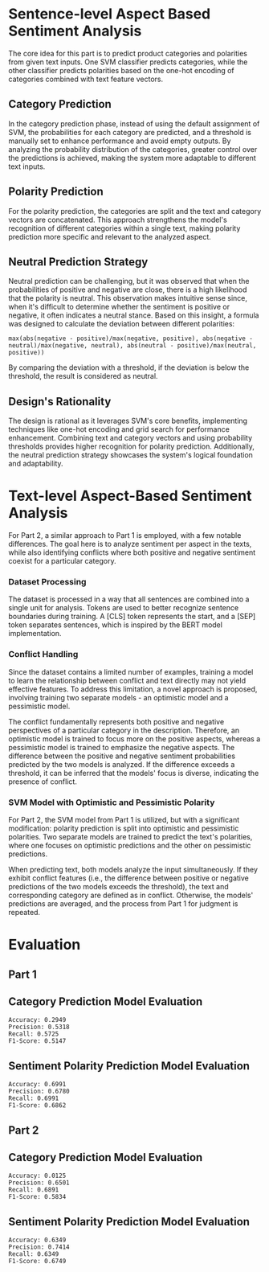 # Sentence-level Aspect Based Sentiment Analysis

The core idea for this part is to predict product categories and polarities from given text inputs. One SVM classifier predicts categories, while the other classifier predicts polarities based on the one-hot encoding of categories combined with text feature vectors.

## Category Prediction

In the category prediction phase, instead of using the default assignment of SVM, the probabilities for each category are predicted, and a threshold is manually set to enhance performance and avoid empty outputs. By analyzing the probability distribution of the categories, greater control over the predictions is achieved, making the system more adaptable to different text inputs.

## Polarity Prediction

For the polarity prediction, the categories are split and the text and category vectors are concatenated. This approach strengthens the model's recognition of different categories within a single text, making polarity prediction more specific and relevant to the analyzed aspect.

## Neutral Prediction Strategy

Neutral prediction can be challenging, but it was observed that when the probabilities of positive and negative are close, there is a high likelihood that the polarity is neutral. This observation makes intuitive sense since, when it's difficult to determine whether the sentiment is positive or negative, it often indicates a neutral stance. Based on this insight, a formula was designed to calculate the deviation between different polarities:

```
max(abs(negative - positive)/max(negative, positive), abs(negative - neutral)/max(negative, neutral), abs(neutral - positive)/max(neutral, positive))
```

By comparing the deviation with a threshold, if the deviation is below the threshold, the result is considered as neutral.

## Design's Rationality

The design is rational as it leverages SVM's core benefits, implementing techniques like one-hot encoding and grid search for performance enhancement. Combining text and category vectors and using probability thresholds provides higher recognition for polarity prediction. Additionally, the neutral prediction strategy showcases the system's logical foundation and adaptability.

# Text-level Aspect-Based Sentiment Analysis
For Part 2, a similar approach to Part 1 is employed, with a few notable differences. The goal here is to analyze sentiment per aspect in the texts, while also identifying conflicts where both positive and negative sentiment coexist for a particular category.

### Dataset Processing
The dataset is processed in a way that all sentences are combined into a single unit for analysis. Tokens are used to better recognize sentence boundaries during training. A [CLS] token represents the start, and a [SEP] token separates sentences, which is inspired by the BERT model implementation.

### Conflict Handling
Since the dataset contains a limited number of examples, training a model to learn the relationship between conflict and text directly may not yield effective features. To address this limitation, a novel approach is proposed, involving training two separate models - an optimistic model and a pessimistic model.

The conflict fundamentally represents both positive and negative perspectives of a particular category in the description. Therefore, an optimistic model is trained to focus more on the positive aspects, whereas a pessimistic model is trained to emphasize the negative aspects. The difference between the positive and negative sentiment probabilities predicted by the two models is analyzed. If the difference exceeds a threshold, it can be inferred that the models' focus is diverse, indicating the presence of conflict.

### SVM Model with Optimistic and Pessimistic Polarity

For Part 2, the SVM model from Part 1 is utilized, but with a significant modification: polarity prediction is split into optimistic and pessimistic polarities. Two separate models are trained to predict the text's polarities, where one focuses on optimistic predictions and the other on pessimistic predictions.

When predicting text, both models analyze the input simultaneously. If they exhibit conflict features (i.e., the difference between positive or negative predictions of the two models exceeds the threshold), the text and corresponding category are defined as in conflict. Otherwise, the models' predictions are averaged, and the process from Part 1 for judgment is repeated.

# Evaluation
## Part 1
## Category Prediction Model Evaluation

```
Accuracy: 0.2949
Precision: 0.5318
Recall: 0.5725
F1-Score: 0.5147
```

## Sentiment Polarity Prediction Model Evaluation

```
Accuracy: 0.6991
Precision: 0.6780
Recall: 0.6991
F1-Score: 0.6862
```
## Part 2

## Category Prediction Model Evaluation

```
Accuracy: 0.0125
Precision: 0.6501
Recall: 0.6891
F1-Score: 0.5834
```
## Sentiment Polarity Prediction Model Evaluation

```
Accuracy: 0.6349
Precision: 0.7414
Recall: 0.6349
F1-Score: 0.6749
```
